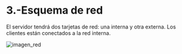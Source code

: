 
# 3.-Esquema de red
El servidor tendrá dos tarjetas de red: una interna y otra externa.
Los clientes están conectados a la red interna.

![imagen_red](https://i.ibb.co/DLc6Ccs/red-nginx.png)
